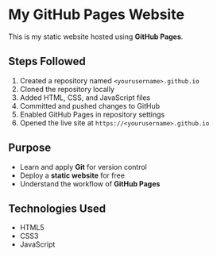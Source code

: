 # My GitHub Pages Website

This is my static website hosted using **GitHub Pages**.

##  Steps Followed
1. Created a repository named `<yourusername>.github.io`
2. Cloned the repository locally
3. Added HTML, CSS, and JavaScript files
4. Committed and pushed changes to GitHub
5. Enabled GitHub Pages in repository settings
6. Opened the live site at `https://<yourusername>.github.io`

##  Purpose
- Learn and apply **Git** for version control
- Deploy a **static website** for free
- Understand the workflow of **GitHub Pages**

##  Technologies Used
- HTML5
- CSS3
- JavaScript

